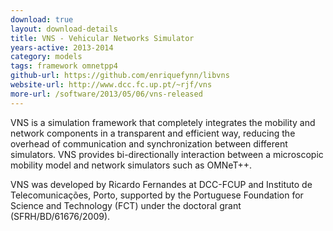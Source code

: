 ```yaml
---
download: true
layout: download-details
title: VNS - Vehicular Networks Simulator
years-active: 2013-2014
category: models
tags: framework omnetpp4
github-url: https://github.com/enriquefynn/libvns
website-url: http://www.dcc.fc.up.pt/~rjf/vns
more-url: /software/2013/05/06/vns-released
---
```


VNS is a simulation framework that completely integrates the mobility and
network components in a transparent and efficient way, reducing the overhead of
communication and synchronization between different simulators. VNS provides
bi-directionally interaction between a microscopic mobility model and network
simulators such as OMNeT++.

VNS was developed by Ricardo Fernandes at DCC-FCUP and Instituto de
Telecomunicações, Porto, supported by the Portuguese Foundation for Science and
Technology (FCT) under the doctoral grant (SFRH/BD/61676/2009).

